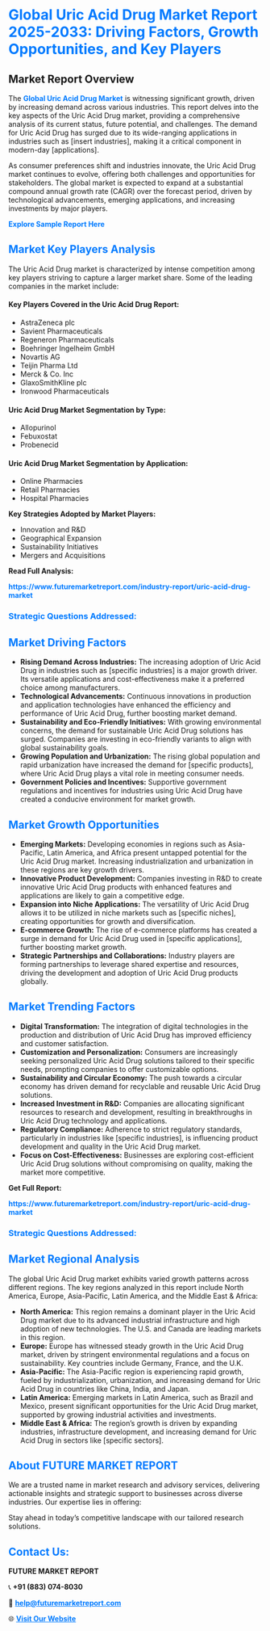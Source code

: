 <h1 style="color: #007BFF;">Global Uric Acid Drug Market Report 2025-2033: Driving Factors, Growth Opportunities, and Key Players</h1>

<section id="overview">
<h2>Market Report Overview</h2>
<p>The <a href="https://www.futuremarketreport.com/industry-report/uric-acid-drug-market" style="color: #007BFF; text-decoration: none;"><strong>Global Uric Acid Drug Market</strong></a> is witnessing significant growth, driven by increasing demand across various industries. This report delves into the key aspects of the Uric Acid Drug market, providing a comprehensive analysis of its current status, future potential, and challenges. The demand for Uric Acid Drug has surged due to its wide-ranging applications in industries such as [insert industries], making it a critical component in modern-day [applications].</p>
<p>As consumer preferences shift and industries innovate, the Uric Acid Drug market continues to evolve, offering both challenges and opportunities for stakeholders. The global market is expected to expand at a substantial compound annual growth rate (CAGR) over the forecast period, driven by technological advancements, emerging applications, and increasing investments by major players.</p>
</section>

<section id="overview">
<p><a href="https://www.futuremarketreport.com/request-sample/reportId=78836" style="color: #007BFF; text-decoration: none;"><strong>Explore Sample Report Here</strong></a></p>
</section>

<section id="key-players">
<h2 style="color: #007BFF;">Market Key Players Analysis</h2>
<p>The Uric Acid Drug market is characterized by intense competition among key players striving to capture a larger market share. Some of the leading companies in the market include:</p>
<h4>Key Players Covered in the Uric Acid Drug Report:</h4>
<ul><li>AstraZeneca plc</li><li>Savient Pharmaceuticals</li><li>Regeneron Pharmaceuticals</li><li>Boehringer Ingelheim GmbH</li><li>Novartis AG</li><li>Teijin Pharma Ltd</li><li>Merck &amp; Co. Inc</li><li>GlaxoSmithKline plc</li><li>Ironwood Pharmaceuticals</li></ul>
<h4>Uric Acid Drug Market Segmentation by Type:</h4>
<ul><li>Allopurinol</li><li>Febuxostat</li><li>Probenecid</li></ul>

<h4>Uric Acid Drug Market Segmentation by Application:</h4>
<ul><li>Online Pharmacies</li><li>Retail Pharmacies</li><li>Hospital Pharmacies</li></ul>
<p><strong>Key Strategies Adopted by Market Players:</strong></p>
<ul>
<li>Innovation and R&D</li>
<li>Geographical Expansion</li>
<li>Sustainability Initiatives</li>
<li>Mergers and Acquisitions</li>
</ul>
</section>

<section>
<p><strong>Read Full Analysis: </strong></p><a href="https://www.futuremarketreport.com/industry-report/uric-acid-drug-market" style="color: #007BFF; text-decoration: none;"><strong>https://www.futuremarketreport.com/industry-report/uric-acid-drug-market</strong></a>
<h3 style="color: #007BFF;">Strategic Questions Addressed:</h3>
</section>

<section id="driving-factors">
<h2 style="color: #007BFF;">Market Driving Factors</h2>
<ul>
<li><strong>Rising Demand Across Industries:</strong> The increasing adoption of Uric Acid Drug in industries such as [specific industries] is a major growth driver. Its versatile applications and cost-effectiveness make it a preferred choice among manufacturers.</li>
<li><strong>Technological Advancements:</strong> Continuous innovations in production and application technologies have enhanced the efficiency and performance of Uric Acid Drug, further boosting market demand.</li>
<li><strong>Sustainability and Eco-Friendly Initiatives:</strong> With growing environmental concerns, the demand for sustainable Uric Acid Drug solutions has surged. Companies are investing in eco-friendly variants to align with global sustainability goals.</li>
<li><strong>Growing Population and Urbanization:</strong> The rising global population and rapid urbanization have increased the demand for [specific products], where Uric Acid Drug plays a vital role in meeting consumer needs.</li>
<li><strong>Government Policies and Incentives:</strong> Supportive government regulations and incentives for industries using Uric Acid Drug have created a conducive environment for market growth.</li>
</ul>
</section>

<section id="growth-opportunities">
<h2 style="color: #007BFF;">Market Growth Opportunities</h2>
<ul>
<li><strong>Emerging Markets:</strong> Developing economies in regions such as Asia-Pacific, Latin America, and Africa present untapped potential for the Uric Acid Drug market. Increasing industrialization and urbanization in these regions are key growth drivers.</li>
<li><strong>Innovative Product Development:</strong> Companies investing in R&D to create innovative Uric Acid Drug products with enhanced features and applications are likely to gain a competitive edge.</li>
<li><strong>Expansion into Niche Applications:</strong> The versatility of Uric Acid Drug allows it to be utilized in niche markets such as [specific niches], creating opportunities for growth and diversification.</li>
<li><strong>E-commerce Growth:</strong> The rise of e-commerce platforms has created a surge in demand for Uric Acid Drug used in [specific applications], further boosting market growth.</li>
<li><strong>Strategic Partnerships and Collaborations:</strong> Industry players are forming partnerships to leverage shared expertise and resources, driving the development and adoption of Uric Acid Drug products globally.</li>
</ul>
</section>

<section id="trending-factors">
<h2 style="color: #007BFF;">Market Trending Factors</h2>
<ul>
<li><strong>Digital Transformation:</strong> The integration of digital technologies in the production and distribution of Uric Acid Drug has improved efficiency and customer satisfaction.</li>
<li><strong>Customization and Personalization:</strong> Consumers are increasingly seeking personalized Uric Acid Drug solutions tailored to their specific needs, prompting companies to offer customizable options.</li>
<li><strong>Sustainability and Circular Economy:</strong> The push towards a circular economy has driven demand for recyclable and reusable Uric Acid Drug solutions.</li>
<li><strong>Increased Investment in R&D:</strong> Companies are allocating significant resources to research and development, resulting in breakthroughs in Uric Acid Drug technology and applications.</li>
<li><strong>Regulatory Compliance:</strong> Adherence to strict regulatory standards, particularly in industries like [specific industries], is influencing product development and quality in the Uric Acid Drug market.</li>
<li><strong>Focus on Cost-Effectiveness:</strong> Businesses are exploring cost-efficient Uric Acid Drug solutions without compromising on quality, making the market more competitive.</li>
</ul>
</section>

<section>
<p><strong>Get Full Report: </strong></p><a href="https://www.futuremarketreport.com/industry-report/uric-acid-drug-market" style="color: #007BFF; text-decoration: none;"><strong>https://www.futuremarketreport.com/industry-report/uric-acid-drug-market</strong></a>
<h3 style="color: #007BFF;">Strategic Questions Addressed:</h3>
</section>


<section id="regional-analysis">
<h2 style="color: #007BFF;">Market Regional Analysis</h2>
<p>The global Uric Acid Drug market exhibits varied growth patterns across different regions. The key regions analyzed in this report include North America, Europe, Asia-Pacific, Latin America, and the Middle East & Africa:</p>
<ul>
<li><strong>North America:</strong> This region remains a dominant player in the Uric Acid Drug market due to its advanced industrial infrastructure and high adoption of new technologies. The U.S. and Canada are leading markets in this region.</li>
<li><strong>Europe:</strong> Europe has witnessed steady growth in the Uric Acid Drug market, driven by stringent environmental regulations and a focus on sustainability. Key countries include Germany, France, and the U.K.</li>
<li><strong>Asia-Pacific:</strong> The Asia-Pacific region is experiencing rapid growth, fueled by industrialization, urbanization, and increasing demand for Uric Acid Drug in countries like China, India, and Japan.</li>
<li><strong>Latin America:</strong> Emerging markets in Latin America, such as Brazil and Mexico, present significant opportunities for the Uric Acid Drug market, supported by growing industrial activities and investments.</li>
<li><strong>Middle East & Africa:</strong> The region’s growth is driven by expanding industries, infrastructure development, and increasing demand for Uric Acid Drug in sectors like [specific sectors].</li>
</ul>
</section>

<footer>
<h2 style="color: #007BFF;">About FUTURE MARKET REPORT</h2>
<p>We are a trusted name in market research and advisory services, delivering actionable insights and strategic support to businesses across diverse industries. Our expertise lies in offering:</p>

<p>Stay ahead in today’s competitive landscape with our tailored research solutions.</p>

<h2 style="color: #007BFF;">Contact Us:</h2>
<p><strong>FUTURE MARKET REPORT</strong></p>
<p>📞 <strong>+91 (883) 074-8030</strong></p>
<p>📧 <strong><a href="mailto:help@futuremarketreport.com" style="color: #007BFF;">help@futuremarketreport.com</a></strong></p>
<p>🌐 <strong><a href="https://www.futuremarketreport.com/" style="color: #007BFF;">Visit Our Website</a></strong></p>
</footer>